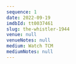 ```yaml
---
sequence: 1
date: 2022-09-19
imdbId: tt0037461
slug: the-whistler-1944
venue: null
venueNotes: null
medium: Watch TCM
mediumNotes: null
---
```


